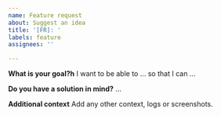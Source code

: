 ```yaml
---
name: Feature request
about: Suggest an idea
title: '[FR]: '
labels: feature
assignees: ''

---
```


**What is your goal?h**
I want to be able to ... so that I can ... 

**Do you have a solution in mind?**
...

**Additional context**
Add any other context, logs or screenshots.
